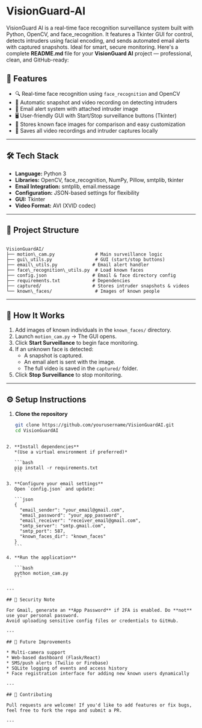 # VisionGuard-AI
VisionGuard AI is a real-time face recognition surveillance system built with Python, OpenCV, and face_recognition. It features a Tkinter GUI for control, detects intruders using facial encoding, and sends automated email alerts with captured snapshots. Ideal for smart, secure monitoring.
Here's a complete **README.md** file for your **VisionGuard AI** project — professional, clean, and GitHub-ready:

## 🚀 Features

- 🔍 Real-time face recognition using `face_recognition` and OpenCV  
- 📸 Automatic snapshot and video recording on detecting intruders  
- 📧 Email alert system with attached intruder image  
- 🖥️ User-friendly GUI with Start/Stop surveillance buttons (Tkinter)  
- 🔐 Stores known face images for comparison and easy customization  
- 💾 Saves all video recordings and intruder captures locally

---

## 🛠️ Tech Stack

- **Language:** Python 3  
- **Libraries:** OpenCV, face_recognition, NumPy, Pillow, smtplib, tkinter  
- **Email Integration:** smtplib, email.message  
- **Configuration:** JSON-based settings for flexibility  
- **GUI:** Tkinter  
- **Video Format:** AVI (XVID codec)

---

## 📂 Project Structure

```

VisionGuardAI/
├── motion\_cam.py               # Main surveillance logic
├── gui\_utils.py                # GUI (start/stop buttons)
├── email\_utils.py             # Email alert handler
├── face\_recognition\_utils.py  # Load known faces
├── config.json                 # Email & face directory config
├── requirements.txt            # Dependencies
├── captured/                   # Stores intruder snapshots & videos
└── known\_faces/                # Images of known people

````

---

## 🧪 How It Works

1. Add images of known individuals in the `known_faces/` directory.
2. Launch `motion_cam.py` → The GUI opens.
3. Click **Start Surveillance** to begin face monitoring.
4. If an unknown face is detected:
   - A snapshot is captured.
   - An email alert is sent with the image.
   - The full video is saved in the `captured/` folder.
5. Click **Stop Surveillance** to stop monitoring.

---

## ⚙️ Setup Instructions

1. **Clone the repository**  
   ```bash
   git clone https://github.com/yourusername/VisionGuardAI.git
   cd VisionGuardAI
````

2. **Install dependencies**
   *(Use a virtual environment if preferred)*

   ```bash
   pip install -r requirements.txt
   ```

3. **Configure your email settings**
   Open `config.json` and update:

   ```json
   {
     "email_sender": "your_email@gmail.com",
     "email_password": "your_app_password",
     "email_receiver": "receiver_email@gmail.com",
     "smtp_server": "smtp.gmail.com",
     "smtp_port": 587,
     "known_faces_dir": "known_faces"
   }
   ```

4. **Run the application**

   ```bash
   python motion_cam.py
   ```

---

## 🔐 Security Note

For Gmail, generate an **App Password** if 2FA is enabled. Do **not** use your personal password.
Avoid uploading sensitive config files or credentials to GitHub.

---

## 📌 Future Improvements

* Multi-camera support
* Web-based dashboard (Flask/React)
* SMS/push alerts (Twilio or Firebase)
* SQLite logging of events and access history
* Face registration interface for adding new known users dynamically

---

## 🤝 Contributing

Pull requests are welcome! If you'd like to add features or fix bugs, feel free to fork the repo and submit a PR.

---


